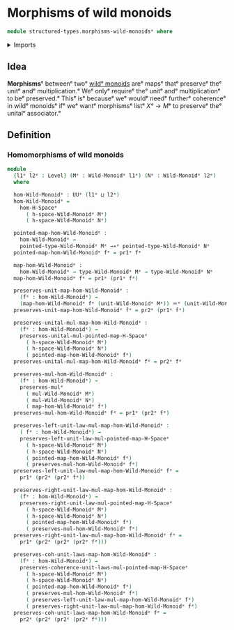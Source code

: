 # Morphisms of wild monoids

```agda
module structured-types.morphisms-wild-monoidsᵉ where
```

<details><summary>Imports</summary>

```agda
open import foundation.dependent-pair-typesᵉ
open import foundation.identity-typesᵉ
open import foundation.universe-levelsᵉ

open import group-theory.homomorphisms-semigroupsᵉ

open import structured-types.morphisms-h-spacesᵉ
open import structured-types.pointed-mapsᵉ
open import structured-types.wild-monoidsᵉ
```

</details>

## Idea

**Morphisms**ᵉ betweenᵉ twoᵉ [wildᵉ monoids](structured-types.wild-monoids.mdᵉ) areᵉ
mapsᵉ thatᵉ preserveᵉ theᵉ unitᵉ andᵉ multiplication.ᵉ Weᵉ onlyᵉ requireᵉ theᵉ unitᵉ andᵉ
multiplicationᵉ to beᵉ preserved.ᵉ Thisᵉ isᵉ becauseᵉ weᵉ wouldᵉ needᵉ furtherᵉ coherenceᵉ
in wildᵉ monoidsᵉ ifᵉ weᵉ wantᵉ morphismsᵉ listᵉ $Xᵉ → M$ᵉ to preserveᵉ theᵉ unitalᵉ
associator.ᵉ

## Definition

### Homomorphisms of wild monoids

```agda
module _
  {l1ᵉ l2ᵉ : Level} (Mᵉ : Wild-Monoidᵉ l1ᵉ) (Nᵉ : Wild-Monoidᵉ l2ᵉ)
  where

  hom-Wild-Monoidᵉ : UUᵉ (l1ᵉ ⊔ l2ᵉ)
  hom-Wild-Monoidᵉ =
    hom-H-Spaceᵉ
      ( h-space-Wild-Monoidᵉ Mᵉ)
      ( h-space-Wild-Monoidᵉ Nᵉ)

  pointed-map-hom-Wild-Monoidᵉ :
    hom-Wild-Monoidᵉ →
    pointed-type-Wild-Monoidᵉ Mᵉ →∗ᵉ pointed-type-Wild-Monoidᵉ Nᵉ
  pointed-map-hom-Wild-Monoidᵉ fᵉ = pr1ᵉ fᵉ

  map-hom-Wild-Monoidᵉ :
    hom-Wild-Monoidᵉ → type-Wild-Monoidᵉ Mᵉ → type-Wild-Monoidᵉ Nᵉ
  map-hom-Wild-Monoidᵉ fᵉ = pr1ᵉ (pr1ᵉ fᵉ)

  preserves-unit-map-hom-Wild-Monoidᵉ :
    (fᵉ : hom-Wild-Monoidᵉ) →
    (map-hom-Wild-Monoidᵉ fᵉ (unit-Wild-Monoidᵉ Mᵉ)) ＝ᵉ (unit-Wild-Monoidᵉ Nᵉ)
  preserves-unit-map-hom-Wild-Monoidᵉ fᵉ = pr2ᵉ (pr1ᵉ fᵉ)

  preserves-unital-mul-map-hom-Wild-Monoidᵉ :
    (fᵉ : hom-Wild-Monoidᵉ) →
    preserves-unital-mul-pointed-map-H-Spaceᵉ
      ( h-space-Wild-Monoidᵉ Mᵉ)
      ( h-space-Wild-Monoidᵉ Nᵉ)
      ( pointed-map-hom-Wild-Monoidᵉ fᵉ)
  preserves-unital-mul-map-hom-Wild-Monoidᵉ fᵉ = pr2ᵉ fᵉ

  preserves-mul-hom-Wild-Monoidᵉ :
    (fᵉ : hom-Wild-Monoidᵉ) →
    preserves-mulᵉ
      ( mul-Wild-Monoidᵉ Mᵉ)
      ( mul-Wild-Monoidᵉ Nᵉ)
      ( map-hom-Wild-Monoidᵉ fᵉ)
  preserves-mul-hom-Wild-Monoidᵉ fᵉ = pr1ᵉ (pr2ᵉ fᵉ)

  preserves-left-unit-law-mul-map-hom-Wild-Monoidᵉ :
    ( fᵉ : hom-Wild-Monoidᵉ) →
    preserves-left-unit-law-mul-pointed-map-H-Spaceᵉ
      ( h-space-Wild-Monoidᵉ Mᵉ)
      ( h-space-Wild-Monoidᵉ Nᵉ)
      ( pointed-map-hom-Wild-Monoidᵉ fᵉ)
      ( preserves-mul-hom-Wild-Monoidᵉ fᵉ)
  preserves-left-unit-law-mul-map-hom-Wild-Monoidᵉ fᵉ =
    pr1ᵉ (pr2ᵉ (pr2ᵉ fᵉ))

  preserves-right-unit-law-mul-map-hom-Wild-Monoidᵉ :
    (fᵉ : hom-Wild-Monoidᵉ) →
    preserves-right-unit-law-mul-pointed-map-H-Spaceᵉ
      ( h-space-Wild-Monoidᵉ Mᵉ)
      ( h-space-Wild-Monoidᵉ Nᵉ)
      ( pointed-map-hom-Wild-Monoidᵉ fᵉ)
      ( preserves-mul-hom-Wild-Monoidᵉ fᵉ)
  preserves-right-unit-law-mul-map-hom-Wild-Monoidᵉ fᵉ =
    pr1ᵉ (pr2ᵉ (pr2ᵉ (pr2ᵉ fᵉ)))

  preserves-coh-unit-laws-map-hom-Wild-Monoidᵉ :
    (fᵉ : hom-Wild-Monoidᵉ) →
    preserves-coherence-unit-laws-mul-pointed-map-H-Spaceᵉ
      ( h-space-Wild-Monoidᵉ Mᵉ)
      ( h-space-Wild-Monoidᵉ Nᵉ)
      ( pointed-map-hom-Wild-Monoidᵉ fᵉ)
      ( preserves-mul-hom-Wild-Monoidᵉ fᵉ)
      ( preserves-left-unit-law-mul-map-hom-Wild-Monoidᵉ fᵉ)
      ( preserves-right-unit-law-mul-map-hom-Wild-Monoidᵉ fᵉ)
  preserves-coh-unit-laws-map-hom-Wild-Monoidᵉ fᵉ =
    pr2ᵉ (pr2ᵉ (pr2ᵉ (pr2ᵉ fᵉ)))
```